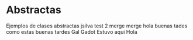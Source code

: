 # Abstractas
Ejemplos de clases abstractas jsilva test 2 merge merge
hola buenas tades como estas
buenas tardes
Gal Gadot Estuvo aqui
Hola
